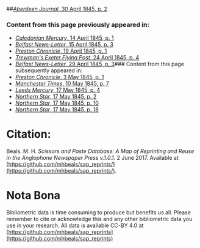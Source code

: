 ##[*Aberdeen Journal*, 30 April 1845, p. 2](https://mhbeals.github.io/sap_html/Aberdeen-Journal/Aberdeen-Journal-30-April-1845-p-2)

### Content from this page previously appeared in:
+ [*Caledonian Mercury*, 14 April 1845, p. 1](https://mhbeals.github.io/sap_html/Caledonian-Mercury/Caledonian-Mercury-14-April-1845-p-1)
+ [*Belfast News-Letter*, 15 April 1845, p. 3](https://mhbeals.github.io/sap_html/Belfast-News-Letter/Belfast-News-Letter-15-April-1845-p-3)
+ [*Preston Chronicle*, 19 April 1845, p. 1](https://mhbeals.github.io/sap_html/Preston-Chronicle/Preston-Chronicle-19-April-1845-p-1)
+ [*Trewman's Exeter Flying Post*, 24 April 1845, p. 4](https://mhbeals.github.io/sap_html/Trewman's-Exeter-Flying-Post/Trewman's-Exeter-Flying-Post-24-April-1845-p-4)
+ [*Belfast News-Letter*, 29 April 1845, p. 3](https://mhbeals.github.io/sap_html/Belfast-News-Letter/Belfast-News-Letter-29-April-1845-p-3)### Content from this page subsequently appeared in:
+ [*Preston Chronicle*, 3 May 1845, p. 1](https://mhbeals.github.io/sap_html/Preston-Chronicle/Preston-Chronicle-3-May-1845-p-1)
+ [*Manchester Times*, 10 May 1845, p. 7](https://mhbeals.github.io/sap_html/Manchester-Times/Manchester-Times-10-May-1845-p-7)
+ [*Leeds Mercury*, 17 May 1845, p. 4](https://mhbeals.github.io/sap_html/Leeds-Mercury/Leeds-Mercury-17-May-1845-p-4)
+ [*Northern Star*, 17 May 1845, p. 2](https://mhbeals.github.io/sap_html/Northern-Star/Northern-Star-17-May-1845-p-2)
+ [*Northern Star*, 17 May 1845, p. 10](https://mhbeals.github.io/sap_html/Northern-Star/Northern-Star-17-May-1845-p-10)
+ [*Northern Star*, 17 May 1845, p. 18](https://mhbeals.github.io/sap_html/Northern-Star/Northern-Star-17-May-1845-p-18)
                    
# Citation: 

Beals. M. H. *Scissors and Paste Database: A Map of Reprinting and Reuse in the Anglophone Newspaper Press v.1.0.1.* 2 June 2017. Available at [https://github.com/mhbeals/sap_reprints/](https://github.com/mhbeals/sap_reprints/). 
                    
# Nota Bona

Bibliometric data is time consuming to produce but benefits us all. Please remember to cite or acknowledge this and any other bibliometric data you use in your research. All data is available CC-BY 4.0 at [https://github.com/mhbeals/sap_reprints](https://github.com/mhbeals/sap_reprints)